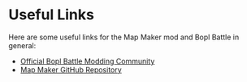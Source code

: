 # Useful Links

Here are some useful links for the Map Maker mod and Bopl Battle in general:

-   [Official Bopl Battle Modding Community](https://boplmodding.example.com)
-   [Map Maker GitHub Repository](https://github.com/your-repo/map-maker)

